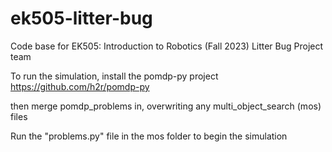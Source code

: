 # ek505-litter-bug
Code base for EK505: Introduction to Robotics (Fall 2023) Litter Bug Project team

To run the simulation, install the pomdp-py project 
https://github.com/h2r/pomdp-py

then merge pomdp_problems in, overwriting any multi_object_search (mos) files 

Run the "problems.py" file in the mos folder to begin the simulation
